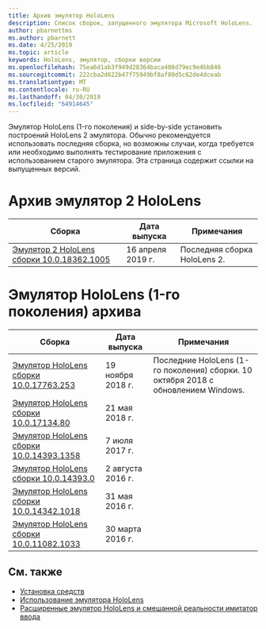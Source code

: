 ```yaml
---
title: Архив эмулятор HoloLens
description: Список сборок, запущенного эмулятора Microsoft HoloLens.
author: pbarnettms
ms.author: pbarnett
ms.date: 4/25/2019
ms.topic: article
keywords: HoloLens, эмулятор, сборки версии
ms.openlocfilehash: 75ea6d1ab3f949d28364baca408d79ec9e4bb846
ms.sourcegitcommit: 222cba2d622b47f75949bf8af80d5c62de4dceab
ms.translationtype: MT
ms.contentlocale: ru-RU
ms.lasthandoff: 04/30/2019
ms.locfileid: "64914645"
---
```

Эмулятор HoloLens (1-го поколения) и side-by-side установить построений HoloLens 2 эмулятора. Обычно рекомендуется использовать последняя сборка, но возможны случаи, когда требуется или необходимо выполнять тестирование приложения с использованием старого эмулятора. Эта страница содержит ссылки на выпущенных версий.


# <a name="hololens-2-emulator-archive"></a>Архив эмулятор 2 HoloLens


|  Сборка |  Дата выпуска |  Примечания | 
|----------|----------|----------|
|  [Эмулятор 2 HoloLens сборки 10.0.18362.1005](https://go.microsoft.com/fwlink/?linkid=2087187) | 16 апреля 2019 г. | Последняя сборка HoloLens 2. |


# <a name="hololens-emulator-1st-gen-archive"></a>Эмулятор HoloLens (1-го поколения) архива


|  Сборка |  Дата выпуска |  Примечания | 
|----------|----------|----------|
|  [Эмулятор HoloLens сборки 10.0.17763.253](https://go.microsoft.com/fwlink/?linkid=2065980) | 19 ноября 2018 г. | Последние HoloLens (1-го поколения) сборки. 10 октября 2018 с обновлением Windows. |
|  [Эмулятор HoloLens сборки 10.0.17134.80](https://go.microsoft.com/fwlink/?linkid=874531) | 21 мая 2018 г. | 
|  [Эмулятор HoloLens сборки 10.0.14393.1358](https://go.microsoft.com/fwlink/?linkid=852626) |  7 июля 2017 г. |
|  [Эмулятор HoloLens сборки 10.0.14393.0](http://go.microsoft.com/fwlink/?LinkID=823018) |  2 августа 2016 г. |
|  [Эмулятор HoloLens сборки 10.0.14342.1018](http://go.microsoft.com/fwlink/?LinkID=823018) |  31 мая 2016 г. |
|  [Эмулятор HoloLens сборки 10.0.11082.1033](http://go.microsoft.com/fwlink/?LinkID=724053) |  30 марта 2016 г. |

## <a name="see-also"></a>См. также
* [Установка средств](install-the-tools.md)
* [Использование эмулятора HoloLens](using-the-hololens-emulator.md)
* [Расширенные эмулятор HoloLens и смешанной реальности имитатор ввода](advanced-hololens-emulator-and-mixed-reality-simulator-input.md)
